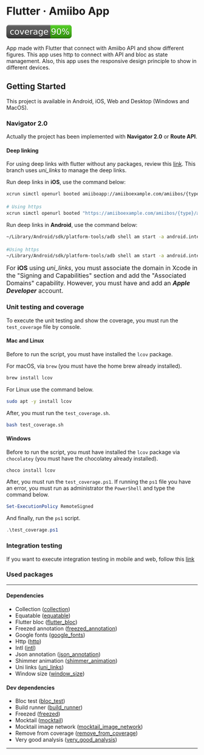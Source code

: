 # Flutter · Amiibo App

![Coverage](./coverage_badge.svg?sanitize=true)

App made with Flutter that connect with Amiibo API and show different figures. This app uses http to connect with API
and bloc as state management. Also, this app uses the responsive design principle to show in different devices.

## Getting Started

This project is available in Android, iOS, Web and Desktop (Windows and MacOS).

### Navigator 2.0

Actually the project has been implemented with **Navigator 2.0** or **Route API**.

#### Deep linking

For using deep links with flutter without any packages, review
this [link](https://flutter.dev/docs/development/ui/navigation/deep-linking). This branch uses *uni_links* to manage the
deep links.

Run deep links in **iOS**, use the command below:

```bash
xcrun simctl openurl booted amiiboapp://amiiboexample.com/amiibos/{type}/amiibo/{id}

# Using https
xcrun simctl openurl booted "https://amiiboexample.com/amiibos/{type}/amiibo/{id}"
```

Run deep links in **Android**, use the command below:

```bash
~/Library/Android/sdk/platform-tools/adb shell am start -a android.intent.action.VIEW \ -c android.intent.category.BROWSABLE \ -d amiiboapp://amiiboexample.com/amiibos/{type}/amiibo/{id}

#Using https
~/Library/Android/sdk/platform-tools/adb shell am start -a android.intent.action.VIEW \ -c android.intent.category.BROWSABLE \ -d "https://amiiboexample.com/amiibos/{type}/amiibo/{id}" \ <your_package_id>
```

<font size="3">For **iOS** using *uni_links*, you must associate the domain in Xcode in the "Signing and Capabilities"
section and add the "Associated Domains" capability. However, you must have and add an ***Apple Developer***
account.</font>

### Unit testing and coverage

To execute the unit testing and show the coverage, you must run the `test_coverage` file by console.

#### Mac and Linux

Before to run the script, you must have installed the `lcov` package.

For macOS, via `brew` (you must have the home brew already installed).

```bash
brew install lcov
```

For Linux use the command below.

```bash
sudo apt -y install lcov
```

After, you must run the `test_coverage.sh`.

```bash
bash test_coverage.sh
```

#### Windows

Before to run the script, you must have installed the `lcov` package via `chocolatey` (you must have the chocolatey
already installed).

```powershell
choco install lcov
```

After, you must run the `test_coverage.ps1`. If running the `ps1` file you have an error, you must run as administrator
the `PowerShell` and type the command below.

```powershell
Set-ExecutionPolicy RemoteSigned
```

And finally, run the `ps1` script.

```powershell
.\test_coverage.ps1
```

### Integration testing

If you want to execute integration testing in mobile and web, follow
this [link](https://docs.flutter.dev/cookbook/testing/integration/introduction#5-run-the-integration-test)

### Used packages

------

#### Dependencies

- Collection ([collection](https://pub.dev/packages/collection))
- Equatable ([equatable](https://pub.dev/packages/equatable))
- Flutter bloc ([flutter_bloc](https://pub.dev/packages/flutter_bloc))
- Freezed annotation ([freezed_annotation](https://pub.dev/packages/freezed_annotation))
- Google fonts ([google_fonts](https://pub.dev/packages/google_fonts))
- Http ([http](https://pub.dev/packages/http))
- Intl ([intl](https://pub.dev/packages/intl))
- Json annotation ([json_annotation](https://pub.dev/packages/json_annotation))
- Shimmer animation ([shimmer_animation](https://pub.dev/packages/shimmer_animation))
- Uni links ([uni_links](https://pub.dev/packages/uni_links))
- Window size ([window_size](https://pub.dev/packages/window_size))

#### Dev dependencies

- Bloc test ([bloc_test](https://pub.dev/packages/bloc_test))
- Build runner ([build_runner](https://pub.dev/packages/build_runner))
- Freezed ([freezed](https://pub.dev/packages/freezed))
- Mocktail ([mocktail](https://pub.dev/packages/mocktail))
- Mocktail image network ([mocktail_image_network](https://pub.dev/packages/mocktail_image_network))
- Remove from coverage ([remove_from_coverage](https://pub.dev/packages/remove_from_coverage))
- Very good analysis ([very_good_analysis](https://pub.dev/packages/very_good_analysis))

------

